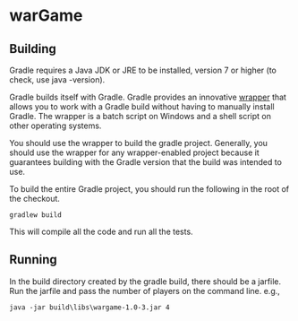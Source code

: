 # warGame

## Building

Gradle requires a Java JDK or JRE to be installed, version 7 or higher (to check, use java -version). 

Gradle builds itself with Gradle. Gradle provides an innovative [wrapper](https://gradle.org/docs/current/userguide/gradle_wrapper.html) that allows you to work with a Gradle build without having to manually install Gradle. The wrapper is a batch script on Windows and a shell script on other operating systems.

You should use the wrapper to build the gradle project. Generally, you should use the wrapper for any wrapper-enabled project because it guarantees building with the Gradle version that the build was intended to use.

To build the entire Gradle project, you should run the following in the root of the checkout.

    gradlew build

This will compile all the code and run all the tests.

## Running
In the build directory created by the gradle build, there should be a jarfile.  Run the jarfile and pass the number of players on the command line. 
e.g., 

    java -jar build\libs\wargame-1.0-3.jar 4
